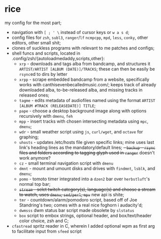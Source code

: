 # rice
my config for the most part;
- navigation with `[ ; ' \` instead of cursor keys or `w a s d`;
- config files for `zsh`, `subl3`, `ranger`/`lf` `ncmpcpp`, `mpd`, `less`, `conky`, other editors, other small shit;
- clones of suckless programs with relevant to me patches and configs;
- shell funcs and scripts, located in .config/zsh/{autoloadmedaddy,scripts,other}:
  - `xrp` - downloads and tags alba from bandcamp, and structures it `ARTIST/ARTIST [ALBUM (DATE)]/TRACKS`; these can then be easily be `rsync`ed to dirs by letter
  - `xrpp` - scrape embedded bandcamp from a website, specifically works with canthisevenbecalledmusic.com/; keeps track of already downloaded alba, to-be-released alba, and missing tracks in released ones;
  - `tagme` - edits metadata of audiofiles named using the format `ARTIST [ALBUM #TRACK (RELEASEDATE)] TITLE`;
  - `pape` - choose a desktop background image along with options recursively with `dmenu`, `feh`
  - `mpp` - insert tracks with chosen intersecting metadata using `mpc`, `dmenu`;
  - `wdr` - small weather script using `js`, `curl/wget`, and `octave` for graphing;
  - `uhosts` - updates /etc/hosts file given specific links; mine uses last link's heading lines as the mandatory/default lines;
  ~~- `backup` -  `rsync` files and folders according to tagging glyph used in `ranger`~~ doesn't work anymore?
  - `cz` - small terminal navigation script with `dmenu`
  - `dmnt` - mount and umount disks and drives with `findmnt`, `lsblk`, and `dmenu`;
  - `pomo` - tomoto timer integrated into a `dzen2` bar over `herbstluft`'s normal top bar;
  - ~~`stream` - selct twitch category(s), language(s) and choose a stream to watch, uses `dmenu`, `sed/perl`, `mpv`~~ new api is shite;
  - `tmr` - countdown/alarm/pomodoro script, based off of Joe Standring's two; comes with a real nice foghorn i audacity'd;
  - `dwmsss` dwm status bar script made obsolete by `slstatus` 
  - `box` script to embox strings, optional header, and box/text/header color choice, zsh and C;
- `cfastread` spritz reader in C, wherein I added optional wpm as first arg to facilitate input from `sfeed` script 